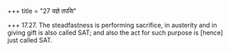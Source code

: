+++
title = "27 यज्ञे तपसि"

+++
17.27. The steadfastness is performing sacrifice, in austerity and in
giving gift is also called SAT; and also the act for such purpose is
\[hence\] just called SAT.

